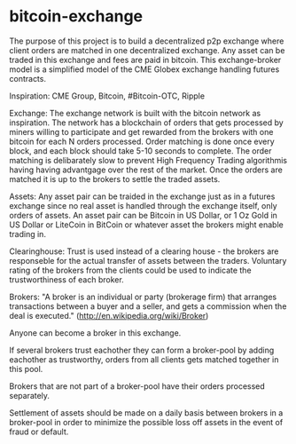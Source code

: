 bitcoin-exchange
================
The purpose of this project is to build a decentralized p2p exchange where client orders 
are matched in one decentralized exchange. Any asset can be traded in this exchange and fees are paid in bitcoin.
This exchange-broker model is a simplified model of the CME Globex exchange handling futures contracts.

Inspiration: CME Group, Bitcoin, #Bitcoin-OTC, Ripple


Exchange:
The exchange network is built with the bitcoin network as inspiration. 
The network has a blockchain of orders that gets processed by miners willing to participate and get rewarded 
from the brokers with one bitcoin for each N orders processed. Order matching is done once every block, and each block should
take 5-10 seconds to complete. The order matching is delibarately slow to prevent High Frequency Trading algorithmis having
having advantgage over the rest of the market. Once the orders are matched it is up to the brokers to settle the traded assets.


Assets:
Any asset pair can be traided in the exchange just as in a futures exchange since no real asset is handled through the exchange itself, 
only orders of assets. An asset pair can be Bitcoin in US Dollar, or 1 Oz Gold in US Dollar or LiteCoin in BitCoin or whatever 
asset the brokers might enable trading in.


Clearinghouse:
Trust is used instead of a clearing house - the brokers are responseble for the actual transfer of assets between the traders.
Voluntary rating of the brokers from the clients could be used to indicate the trustworthiness of each broker.


Brokers:
"A broker is an individual or party (brokerage firm) that arranges transactions between a buyer and a seller, 
and gets a commission when the deal is executed." (http://en.wikipedia.org/wiki/Broker)

Anyone can become a broker in this exchange. 

If several brokers trust eachother they can form a broker-pool by adding eachother as trustworthy, orders from
all clients gets matched together in this pool.

Brokers that are not part of a broker-pool have their orders processed separately.

Settlement of assets should be made on a daily basis between brokers in a broker-pool in order to minimize the possible loss off assets in
the event of fraud or default.
